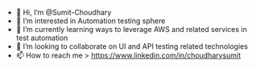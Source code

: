 - 👋 Hi, I’m @Sumit-Choudhary
- 👀 I’m interested in Automation testing sphere
- 🌱 I’m currently learning ways to leverage AWS and related services in test automation
- 💞️ I’m looking to collaborate on UI and API testing related technologies
- 📫 How to reach me > https://www.linkedin.com/in/choudharysumit

<!---
Sumit-Choudhary/Sumit-Choudhary is a ✨ special ✨ repository because its `README.md` (this file) appears on your GitHub profile.
You can click the Preview link to take a look at your changes.
--->
